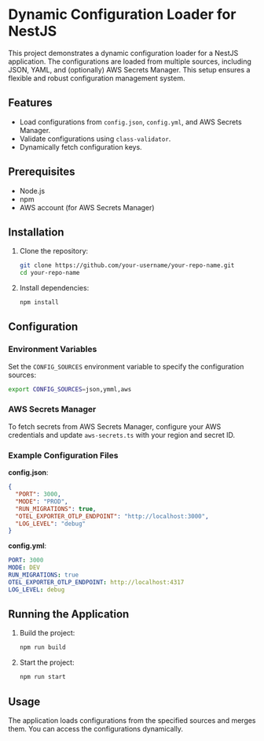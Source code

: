 
# Dynamic Configuration Loader for NestJS

This project demonstrates a dynamic configuration loader for a NestJS application. The configurations are loaded from multiple sources, including JSON, YAML, and (optionally) AWS Secrets Manager. This setup ensures a flexible and robust configuration management system.

## Features

- Load configurations from `config.json`, `config.yml`, and AWS Secrets Manager.
- Validate configurations using `class-validator`.
- Dynamically fetch configuration keys.

## Prerequisites

- Node.js
- npm
- AWS account (for AWS Secrets Manager)

## Installation

1. Clone the repository:
    ```bash
    git clone https://github.com/your-username/your-repo-name.git
    cd your-repo-name
    ```

2. Install dependencies:
    ```bash
    npm install
    ```

## Configuration

### Environment Variables

Set the `CONFIG_SOURCES` environment variable to specify the configuration sources:
```bash
export CONFIG_SOURCES=json,ymml,aws
```

### AWS Secrets Manager

To fetch secrets from AWS Secrets Manager, configure your AWS credentials and update `aws-secrets.ts` with your region and secret ID.

### Example Configuration Files

**config.json**:
```json
{
  "PORT": 3000,
  "MODE": "PROD",
  "RUN_MIGRATIONS": true,
  "OTEL_EXPORTER_OTLP_ENDPOINT": "http://localhost:3000",
  "LOG_LEVEL": "debug"
}
```

**config.yml**:
```yaml
PORT: 3000
MODE: DEV
RUN_MIGRATIONS: true
OTEL_EXPORTER_OTLP_ENDPOINT: http://localhost:4317
LOG_LEVEL: debug
```

## Running the Application

1. Build the project:
    ```bash
    npm run build
    ```

2. Start the project:
    ```bash
    npm run start
    ```

## Usage

The application loads configurations from the specified sources and merges them. You can access the configurations dynamically.
